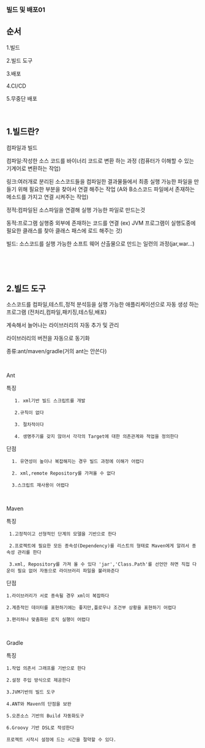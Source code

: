 ### 빌드 및 배포01

순서
---
1.빌드

2.빌드 도구

3.배포

4.CI/CD

5.무중단 배포

&nbsp;

1.빌드란?
---

컴파일과 빌드

컴파일:작성한 소스 코드를 바이너리 코드로 변환 하는 과정
(컴퓨터가 이해할 수 있는 기계어로 변환하는 작업)


링크:여러개로 분리된 소스코드들을 컴파일한 결과물들에서 최종 실행 가능한 파일을 만들기 위해 필요한 부분을 찾아서 연결 해주는 작업
(A와 B소스코드 파일에서 존재하는 메소드를 가지고 연결 시켜주는 작업)

정적:컴파일된 소스파일을 연결해 실행 가능한 파일로 만드는것

동적:프로그램 실행중 외부에 존재하는 코드를 연결
(ex) JVM 프로그램이 실행도중에 필요한 클래스를 찾아 클래스 패스에 로드 해주는 것)


빌드: 소스코드를 실행 가능한 소프트 웨어 산출물으로 만드는 일련의 과정(jar,war...)

&nbsp;

&nbsp;

2.빌드 도구
---

소스코드를 컴파일,테스트,정적 분석등을 실행 가능한 애플리케이션으로 자동 생성 하는 프로그램
(전처리,컴파일,패키징,테스팅,배포)


계속해서 늘어나는 라이브러리의 자동 추가 및 관리

라이브러리의 버전을 자동으로 동기화

종류:ant/maven/gradle(거의 ant는 안쓴다)

&nbsp;

Ant

  특징
```
   1. xml기반 빌드 스크립트를 개발
   
   2.규칙이 없다
   
   3. 절차적이다
   
   4. 생명주기를 갖지 않아서 각각의 Target에 대한 의존관계와 적업을 정의한다
```

 단점
 ```
   1. 유연성이 높이나 복잡해지는 경우 빌드 과정에 이해가 어렵다
 
   2. xml,remote Repository를 가져올 수 없다
 
   3.스크립트 재사용이 어렵다
```

&nbsp;


Maven

특징
```
 1.고정적이고 선형적인 단계의 모델을 기반으로 한다
 
 2.프로젝트에 필요한 모든 종속성(Dependency)를 리스트의 형태로 Maven에게 알려서 종속성 관리를 한다

 3.xml, Repository를 가져 올 수 있다 'jar','Class.Path'를 선언만 하면 직접 다운이 필요 없어 자동으로 라이브러리 파일을 불러와준다
```
단점
```
1.라이브러리가 서로 종속될 경우 xml이 복잡하다

2.계층적인 데이터를 표현하기에는 좋지만,플로우나 조건부 상황을 표현하기 어렵다

3.편리하나 맞춤화된 로직 실행이 어렵다
```


&nbsp;


Gradle

특징
```
1.작업 의존서 그래프를 기반으로 한다

2.설정 주입 방식으로 제공한다 

3.JVM기반의 빌드 도구

4.ANT와 Maven의 단점을 보완

5.오픈소스 기반의 Build 자동화도구

6.Groovy 기반 DSL로 작성한다
```
```
프로젝트 시작시 설정에 드는 시간을 절약할 수 있다.
```